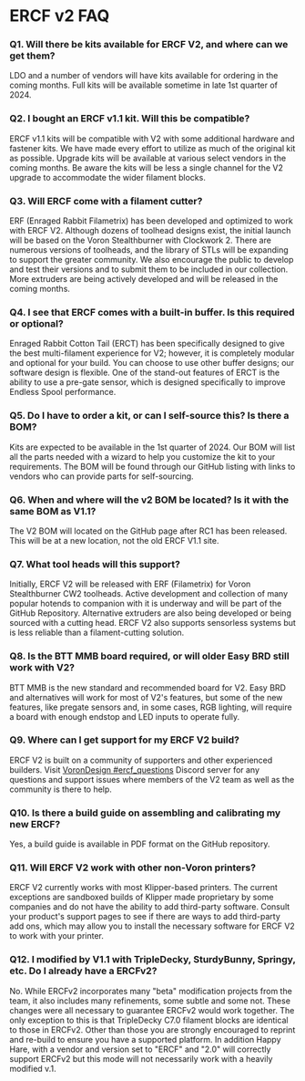 # ERCF v2 FAQ

### Q1. Will there be kits available for ERCF V2, and where can we get them?
LDO and  a number of vendors will have kits available for ordering in the coming months. Full kits will be available sometime in late 1st quarter of 2024.

### Q2. I bought an ERCF v1.1 kit. Will this be compatible?
ERCF v1.1 kits will be compatible with V2 with some additional hardware and fastener kits. We have made every effort to utilize as much of the original kit as possible. Upgrade kits will be available at various select vendors in the coming months. Be aware the kits will be less a single channel for the V2 upgrade to accommodate the wider filament blocks.

### Q3. Will ERCF come with a filament cutter?
ERF (Enraged Rabbit Filametrix) has been developed and optimized to work with ERCF V2. Although dozens of toolhead designs exist, the initial launch will be based on the Voron Stealthburner with Clockwork 2. There are numerous versions of toolheads, and the library of STLs will be expanding to support the greater community. We also encourage the public to develop and test their versions and to submit them to be included in our collection. More extruders are being actively developed and will be released in the coming months.

### Q4. I see that ERCF comes with a built-in buffer. Is this required or optional?
Enraged Rabbit Cotton Tail (ERCT) has been specifically designed to give the best multi-filament experience for V2; however, it is completely modular and optional for your build. You can choose to use other buffer designs; our software design is flexible. One of the stand-out features of ERCT is the ability to use a pre-gate sensor, which is designed specifically to improve Endless Spool performance.

### Q5. Do I have to order a kit, or can I self-source this? Is there a BOM?
Kits are expected to be available in the 1st quarter of 2024. Our BOM will list all the parts needed with a wizard to help you customize the kit to your requirements. The BOM will be found through our GitHub listing with links to vendors who can provide parts for self-sourcing.

### Q6. When and where will the v2 BOM be located? Is it with the same BOM as V1.1?
The V2 BOM will located on the GitHub page after RC1 has been released. This will be at a new location, not the old ERCF V1.1 site.

### Q7. What tool heads will this support?
Initially, ERCF V2 will be released with ERF (Filametrix) for Voron Stealthburner CW2 toolheads. Active development and collection of many popular hotends to companion with it is underway and will be part of the GitHub Repository. Alternative extruders are also being developed or being sourced with a cutting head. ERCF V2 also supports sensorless systems but is less reliable than a filament-cutting solution.

### Q8. Is the BTT MMB board required, or will older Easy BRD still work with V2? 
BTT MMB is the new standard and recommended board for V2. Easy BRD and alternatives will work for most of V2's features, but some of the new features, like pregate sensors and, in some cases, RGB lighting, will require a board with enough endstop and LED inputs to operate fully.

### Q9. Where can I get support for my ERCF V2 build?
ERCF V2 is built on a community of supporters and other experienced builders. Visit [VoronDesign #ercf_questions](https://discord.com/channels/460117602945990666/909743915475816458) Discord server for any questions and support issues where members of the V2 team as well as the community is there to help.

### Q10. Is there a build guide on assembling and calibrating my new ERCF?
Yes, a build guide is available in PDF format on the GitHub repository.

### Q11. Will ERCF V2 work with other non-Voron printers?
ERCF V2 currently works with most Klipper-based printers. The current exceptions are sandboxed builds of Klipper made proprietary by some companies and do not have the ability to add third-party software. Consult your product's support pages to see if there are ways to add third-party add ons, which may allow you to install the necessary software for ERCF V2 to work with your printer.

### Q12. I modified by V1.1 with TripleDecky, SturdyBunny, Springy, etc.  Do I already have a ERCFv2?
No. While ERCFv2 incorporates many "beta" modification projects from the team, it also includes many refinements, some subtle and some not.  These changes were all necessary to guarantee ERCFv2 would work together.  The only exception to this is that TripleDecky C7.0 filament blocks are identical to those in ERCFv2.  Other than those you are strongly encouraged to reprint and re-build to ensure you have a supported platform. In addition Happy Hare, with a vendor and version set to "ERCF" and "2.0" will correctly support ERCFv2 but this mode will not necessarily work with a heavily modified v.1.

